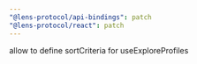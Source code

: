 ```yaml
---
"@lens-protocol/api-bindings": patch
"@lens-protocol/react": patch
---
```


allow to define sortCriteria for useExploreProfiles
